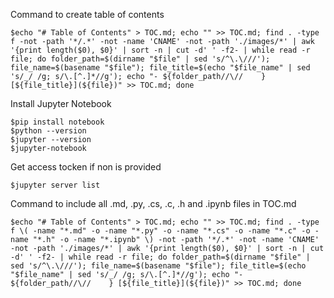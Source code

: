 Command to create table of contents 

```
$echo "# Table of Contents" > TOC.md; echo "" >> TOC.md; find . -type f -not -path '*/.*' -not -name 'CNAME' -not -path './images/*' | awk '{print length($0), $0}' | sort -n | cut -d' ' -f2- | while read -r file; do folder_path=$(dirname "$file" | sed 's/^\.\///'); file_name=$(basename "$file"); file_title=$(echo "$file_name" | sed 's/_/ /g; s/\.[^.]*//g'); echo "- ${folder_path//\//    } [${file_title}](${file})" >> TOC.md; done

```

Install Jupyter Notebook 

```
$pip install notebook
$python --version
$jupyter --version
$jupyter-notebook
```

Get access tocken if non is provided 

```
$jupyter server list
```

Command to include all .md, .py, .cs, .c, .h and .ipynb files in TOC.md 

```
$echo "# Table of Contents" > TOC.md; echo "" >> TOC.md; find . -type f \( -name "*.md" -o -name "*.py" -o -name "*.cs" -o -name "*.c" -o -name "*.h" -o -name "*.ipynb" \) -not -path '*/.*' -not -name 'CNAME' -not -path './images/*' | awk '{print length($0), $0}' | sort -n | cut -d' ' -f2- | while read -r file; do folder_path=$(dirname "$file" | sed 's/^\.\///'); file_name=$(basename "$file"); file_title=$(echo "$file_name" | sed 's/_/ /g; s/\.[^.]*//g'); echo "- ${folder_path//\//    } [${file_title}](${file})" >> TOC.md; done

```